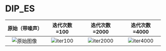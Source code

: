 # DIP_ES
| 原始（带噪声）                                                                                                  | 迭代次数=100                                                                                                   | 迭代次数=2000                                                                                                  | 迭代次数=4000                                                                                                  |
|:--------------------------------------------------------------------------------------------------------------:|:--------------------------------------------------------------------------------------------------------------:|:--------------------------------------------------------------------------------------------------------------:|:--------------------------------------------------------------------------------------------------------------:|
| ![原始图像](https://user-images.githubusercontent.com/25057508/219362153-299d3b59-5fba-47d2-83c6-9727f6819f55.png) | ![iter100](https://user-images.githubusercontent.com/25057508/219362149-dc1b8f64-5242-432c-a8c5-b2f9dc7f71ab.png) | ![iter2000](https://user-images.githubusercontent.com/25057508/219362152-b82a8bc3-aafd-4c49-889a-08e3d88a8b0a.png) | ![iter4000](https://user-images.githubusercontent.com/25057508/219362151-97fc3799-aef7-4425-9f52-c9050dfde46c.png) |
